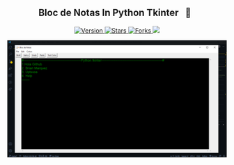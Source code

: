 <h2 align="center">Bloc de Notas In Python Tkinter &nbsp; 📝 &nbsp;</h2>

<p align="center">
  
  <a href="https://github.com/BrianMarquez3/Bloc-de-Notas-In-Python/tags">
    <img src="https://img.shields.io/github/tag/BrianMarquez3/Bloc-de-Notas-In-Python.svg?label=version&style=flat" alt="Version">
  </a>
  <a href="https://github.com/BrianMarquez3/Bloc-de-Notas-In-Python/stargazers">
    <img src="https://img.shields.io/github/stars/BrianMarquez3/Bloc-de-Notas-In-Python.svg?style=flat" alt="Stars">
  </a>
  <a href="https://github.com/BrianMarquez3/Bloc-de-Notas-In-Python/network">
    <img src="https://img.shields.io/github/forks/BrianMarquez3/PBloc-de-Notas-In-Python.svg?style=flat" alt="Forks">
  </a>
  <a>
    <img src="https://img.shields.io/badge/Next%20Release-Aug%2017-green">
  </a>
  
</p>
  
![python](./images/image1.png)
